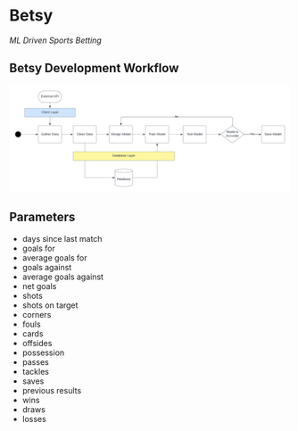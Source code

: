 # Betsy

_ML Driven Sports Betting_

## Betsy Development Workflow

![Betsy Dev Work Flow](public/Betsy%20Dev%20Flow.png)

## Parameters

- days since last match
- goals for
- average goals for
- goals against
- average goals against
- net goals
- shots
- shots on target
- corners
- fouls
- cards
- offsides
- possession
- passes
- tackles
- saves
- previous results
- wins
- draws
- losses
